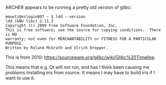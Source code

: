 ARCHER appears to be running a pretty old version of glibc:

    mmuetz@eslogin007 ~ $ ldd --version
    ldd (GNU libc) 2.11.3
    Copyright (C) 2009 Free Software Foundation, Inc.
    This is free software; see the source for copying conditions.  There is NO
    warranty; not even for MERCHANTABILITY or FITNESS FOR A PARTICULAR PURPOSE.
    Written by Roland McGrath and Ulrich Drepper.

This is from 2010: https://sourceware.org/glibc/wiki/Glibc%20Timeline.

This means that e.g. Qt will not run, and has I think been causing me problems installing
iris from source. It means I may have to build iris if I want to use it.
